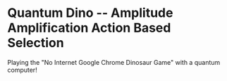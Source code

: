 # Quantum Dino -- Amplitude Amplification Action Based Selection
Playing the "No Internet Google Chrome Dinosaur Game" with a quantum computer!
